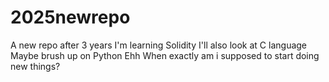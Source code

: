 # 2025newrepo
A new repo after 3 years
I'm learning Solidity
I'll also look at C language
Maybe brush up on Python
Ehh
When exactly am  i supposed to start doing new things?
